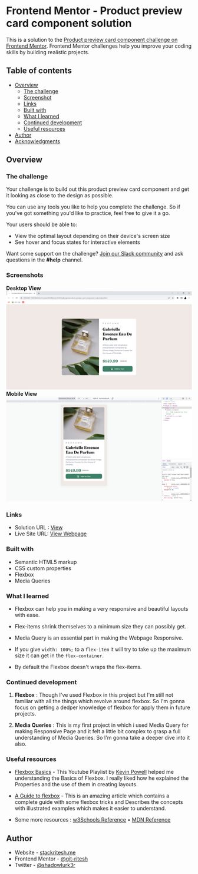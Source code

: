 # Frontend Mentor - Product preview card component solution

This is a solution to the [Product preview card component challenge on Frontend Mentor](https://www.frontendmentor.io/challenges/product-preview-card-component-GO7UmttRfa). Frontend Mentor challenges help you improve your coding skills by building realistic projects. 

## Table of contents

- [Overview](#overview)
  - [The challenge](#the-challenge)
  - [Screenshot](#screenshot)
  - [Links](#links)
  - [Built with](#built-with)
  - [What I learned](#what-i-learned)
  - [Continued development](#continued-development)
  - [Useful resources](#useful-resources)
- [Author](#author)
- [Acknowledgments](#acknowledgments)

## Overview

### The challenge

Your challenge is to build out this product preview card component and get it looking as close to the design as possible.

You can use any tools you like to help you complete the challenge. So if you've got something you'd like to practice, feel free to give it a go.

Your users should be able to:

- View the optimal layout depending on their device's screen size
- See hover and focus states for interactive elements

Want some support on the challenge? [Join our Slack community](https://www.frontendmentor.io/slack) and ask questions in the **#help** channel.

### Screenshots

**Desktop View**
![dektop view](design/pc-view.png)
**Mobile View**
![phone view](design/mobile-view.png)

### Links

- Solution URL : [View](https://www.frontendmentor.io/solutions/product-preview-card-component-using-flexbox-SqAqgGGUB_)
- Live Site URL: [View Webpage](https://stackritesh.me/frontendmentor-challenges/product-preview-card-component-main/index.html)

### Built with

- Semantic HTML5 markup
- CSS custom properties
- Flexbox
- Media Queries

### What I learned

- Flexbox can help you in making a very responsive and beautiful layouts with ease. 

- Flex-items shrink themselves to a minimum size they can possibly get. 

- Media Query is an essential part in making the Webpage Responsive. 

- If you give `width: 100%;` to a `flex-item` it will try to take up the maximum size it can get in the `flex-container`. 

- By default the Flexbox doesn't wraps the flex-items. 

### Continued development

1. **Flexbox** : Though I've used Flexbox in this project but I'm still not familiar with all the things which revolve around flexbox. So I'm gonna focus on getting a dedper knowledge of flexbox for apply them in future projects.

2. **Media Queries** : This is my first project in which i used Media Query for making Responsive Page and it felt a little bit complex to grasp a full understanding of Media Queries. So I'm gonna take a deeper dive into it also.

### Useful resources

- [Flexbox Basics](https://youtube.com/playlist?list=PL4-IK0AVhVjMSb9c06AjRlTpvxL3otpUd) - This Youtube Playlist by [Kevin Powell](https://twitter.com/KevinJPowell) helped me understanding the Basics of Flexbox. I really liked how he explained the Properties and the use of them in creating layouts. 

- [A Guide to flexbox](https://css-tricks.com/snippets/css/a-guide-to-flexbox/) - This is an amazing article which contains a complete guide with some flexbox tricks and Describes the concepts with illustrated examples which makes it easier to understand.

- Some more resources : [w3Schools Reference](https://www.w3schools.com/css/css3_flexbox.asp) &bull; [MDN Reference](https://developer.mozilla.org/en-US/docs/Web/CSS/CSS_flexible_box_layout/Basic_concepts_of_flexbox)

## Author
- Website - [stackritesh.me](https://stackritesh.me/)
- Frontend Mentor - [@git-ritesh](https://www.frontendmentor.io/profile/git-ritesh)
- Twitter - [@shadowlurk3r](https://www.twitter.com/shadowlurk3r)

